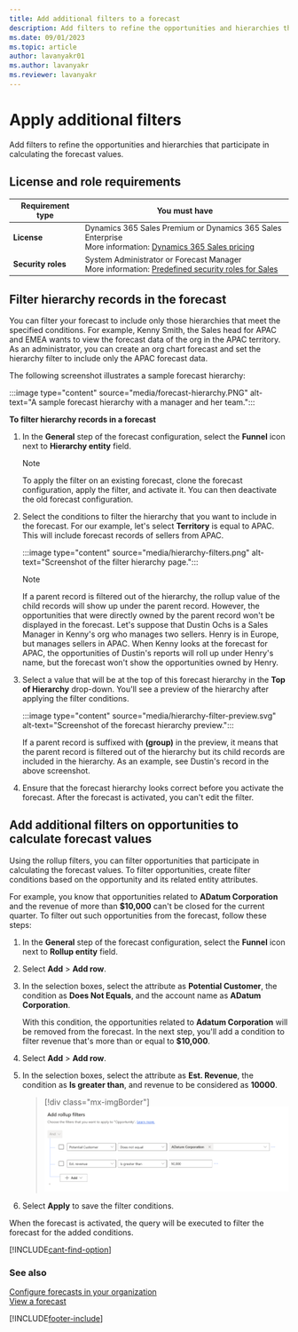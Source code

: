 ```yaml
---
title: Add additional filters to a forecast
description: Add filters to refine the opportunities and hierarchies that participate in calculating the forecast values.
ms.date: 09/01/2023
ms.topic: article
author: lavanyakr01
ms.author: lavanyakr
ms.reviewer: lavanyakr
---
```

# Apply additional filters

Add filters to refine the opportunities and hierarchies that participate in calculating the forecast values.

## License and role requirements

| Requirement type | You must have |
|-----------------------|---------|
| **License** | Dynamics 365 Sales Premium or Dynamics 365 Sales Enterprise  <br>More information: [Dynamics 365 Sales pricing](https://dynamics.microsoft.com/sales/pricing/) |
| **Security roles** | System Administrator or Forecast Manager<br> More information: [Predefined security roles for Sales](security-roles-for-sales.md)|


## Filter hierarchy records in the forecast

You can filter your forecast to include only those hierarchies that meet the specified conditions. For example, Kenny Smith, the Sales head for APAC and EMEA wants to view the forecast data of the org in the APAC territory. As an administrator, you can create an org chart forecast and set the hierarchy filter to include only the APAC forecast data. 

The following screenshot illustrates a sample forecast hierarchy: 

:::image type="content" source="media/forecast-hierarchy.PNG" alt-text="A sample forecast hierarchy with a manager and her team.":::

**To filter hierarchy records in a forecast**

1.  In the **General** step of the forecast configuration, select the **Funnel** icon next to **Hierarchy entity** field.

    > [!NOTE]
    > To apply the filter on an existing forecast, clone the forecast configuration, apply the filter, and activate it. You can then deactivate the old forecast configuration.
    
2.  Select the conditions to filter the hierarchy that you want to include in the forecast. For our example, let's select **Territory** is equal to APAC. This will include forecast records of sellers from APAC.

     :::image type="content" source="media/hierarchy-filters.png" alt-text="Screenshot of the filter hierarchy page.":::

    > [!NOTE]
    > If a parent record is filtered out of the hierarchy, the rollup value of the child records will show up under the parent record. However, the opportunities that were directly owned by the parent record won't be displayed in the forecast. Let's suppose that Dustin Ochs is a Sales Manager in Kenny's org who manages two sellers. Henry is in Europe, but manages sellers in APAC. When Kenny looks at the forecast for APAC, the opportunities of Dustin's reports will roll up under Henry's name, but the forecast won't show the opportunities owned by Henry. 

3. Select a value that will be at the top of this forecast hierarchy in the **Top of Hierarchy** drop-down. 
    You'll see a preview of the hierarchy after applying the filter conditions.  

    :::image type="content" source="media/hierarchy-filter-preview.svg" alt-text="Screenshot of the forecast hierarchy preview.":::

    If a parent record is suffixed with **(group)** in the preview, it means that the parent record is filtered out of the hierarchy but its child records are included in the hierarchy. As an example, see Dustin's record in the above screenshot.  

4.  Ensure that the forecast hierarchy looks correct before you activate the forecast. After the forecast is activated, you can't edit the filter.


## Add additional filters on opportunities to calculate forecast values

Using the rollup filters, you can filter opportunities that participate in calculating the forecast values. To filter opportunities, create filter conditions based on the opportunity and its related entity attributes.

For example, you know that opportunities related to **ADatum Corporation** and the revenue of more than **$10,000** can't be closed for the current quarter. To filter out such opportunities from the forecast, follow these steps:

1.	In the **General** step of the forecast configuration, select the **Funnel** icon next to **Rollup entity** field.
 
2.	Select **Add** > **Add row**. 
 
3.	In the selection boxes, select the attribute as **Potential Customer**, the condition as **Does Not Equals**, and the account name as **ADatum Corporation**.

    With this condition, the opportunities related to **Adatum Corporation** will be removed from the forecast. In the next step, you'll add a condition to filter revenue that's more than or equal to **$10,000**.

4.	Select **Add** > **Add row**.

5.	In the selection boxes, select the attribute as **Est. Revenue**, the condition as **Is greater than**, and revenue to be considered as **10000**.

    > [!div class="mx-imgBorder"]
    > ![Enter the second condition.](media/forecast-add-filter-configure-condition-2.png "Enter the second condition")
5. Select **Apply** to save the filter conditions.
   
When the forecast is activated, the query will be executed to filter the forecast for the added conditions.



[!INCLUDE[cant-find-option](../includes/cant-find-option.md)]


### See also

[Configure forecasts in your organization](configure-forecast.md)<br>
[View a forecast](view-forecasts.md)


[!INCLUDE[footer-include](../includes/footer-banner.md)]
